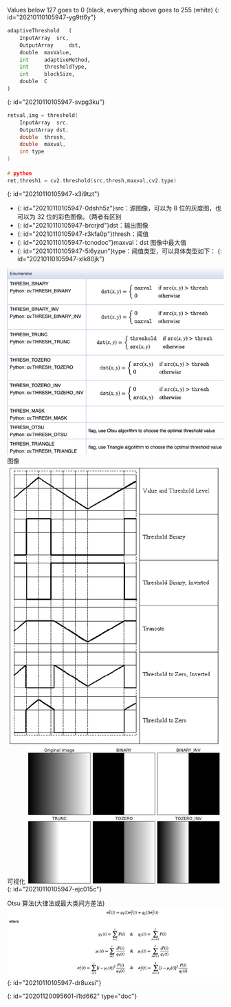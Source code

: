 Values below 127 goes to 0 (black, everything above goes to 255 (white)
{: id="20210110105947-yg9tt6y"}

```python
adaptiveThreshold	(
	InputArray 	src,
	OutputArray 	dst,
	double 	maxValue,
	int 	adaptiveMethod,
	int 	thresholdType,
	int 	blockSize,
	double 	C 
)
```
{: id="20210110105947-svpg3ku"}

```cpp
retval,img = threshold(
	InputArray 	src,
	OutputArray dst,
	double 	thresh,
	double 	maxval,
	int type 
)

# python
ret,thresh1 = cv2.threshold(src,thresh,maxval,cv2.type)
```
{: id="20210110105947-x3i9tzt"}

* {: id="20210110105947-0dshh5z"}src：源图像，可以为 8 位的灰度图，也可以为 32 位的彩色图像。（两者有区别
* {: id="20210110105947-brcrjrd"}dst：输出图像
* {: id="20210110105947-r3kfa0p"}thresh：阈值
* {: id="20210110105947-tcnodoc"}maxval：dst 图像中最大值
* {: id="20210110105947-5i6yzun"}type：阈值类型，可以具体类型如下：
{: id="20210110105947-xlk80jk"}

![](assets/Pasted%20image%2020201106232302.png)
图像
![](assets/threshold.png)
可视化
![](assets/threshold.jpg)
{: id="20210110105947-ejc015c"}

Otsu 算法(大律法或最大类间方差法)
![](assets/Pasted%20image%2020201106232102.png)
{: id="20210110105947-dr8uxsi"}


{: id="20201120095601-i1td662" type="doc"}
